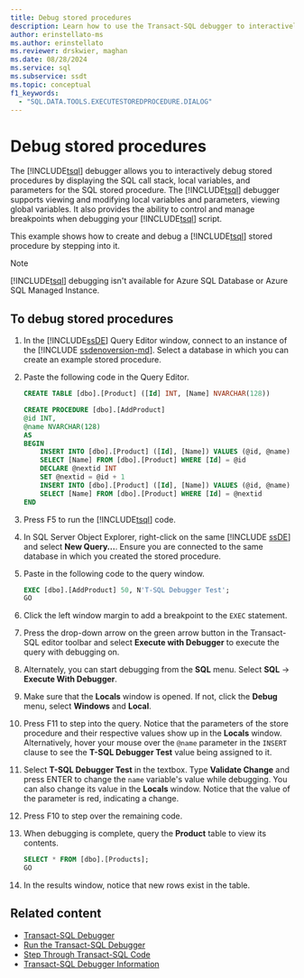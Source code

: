 ```yaml
---
title: Debug stored procedures
description: Learn how to use the Transact-SQL debugger to interactively debug a stored procedure. See how to display the SQL call stack, local variables, and parameters.
author: erinstellato-ms
ms.author: erinstellato
ms.reviewer: drskwier, maghan
ms.date: 08/28/2024
ms.service: sql
ms.subservice: ssdt
ms.topic: conceptual
f1_keywords:
  - "SQL.DATA.TOOLS.EXECUTESTOREDPROCEDURE.DIALOG"
---
```


# Debug stored procedures

The [!INCLUDE[tsql](../../includes/tsql-md.md)] debugger allows you to interactively debug stored procedures by displaying the SQL call stack, local variables, and parameters for the SQL stored procedure. The [!INCLUDE[tsql](../../includes/tsql-md.md)] debugger supports viewing and modifying local variables and parameters, viewing global variables.  It also provides the ability to control and manage breakpoints when debugging your [!INCLUDE[tsql](../../includes/tsql-md.md)] script.  
  
This example shows how to create and debug a [!INCLUDE[tsql](../../includes/tsql-md.md)] stored procedure by stepping into it.  
  
> [!NOTE]
> [!INCLUDE[tsql](../../includes/tsql-md.md)] debugging isn't available for Azure SQL Database or Azure SQL Managed Instance.
  
## To debug stored procedures  
  
1. In the [!INCLUDE[ssDE](../../includes/ssde-md.md)] Query Editor window, connect to an instance of the [!INCLUDE [ssdenoversion-md](../../includes/ssdenoversion-md.md)]. Select a database in which you can create an example stored procedure.
  
1. Paste the following code in the Query Editor.  
  
    ```sql  
    CREATE TABLE [dbo].[Product] ([Id] INT, [Name] NVARCHAR(128))

    CREATE PROCEDURE [dbo].[AddProduct]  
    @id INT,  
    @name NVARCHAR(128)  
    AS  
    BEGIN
        INSERT INTO [dbo].[Product] ([Id], [Name]) VALUES (@id, @name) 
        SELECT [Name] FROM [dbo].[Product] WHERE [Id] = @id
        DECLARE @nextid INT
        SET @nextid = @id + 1
        INSERT INTO [dbo].[Product] ([Id], [Name]) VALUES (@id, @name) 
        SELECT [Name] FROM [dbo].[Product] WHERE [Id] = @nextid
    END
    ```  
  
1. Press F5 to run the [!INCLUDE[tsql](../../includes/tsql-md.md)] code.  
  
1. In SQL Server Object Explorer, right-click on the same [!INCLUDE [ssDE](../../includes/ssde-md.md)] and select **New Query...**.  Ensure you are connected to the same database in which you created the stored procedure.
  
1. Paste in the following code to the query window.  
  
    ```sql
    EXEC [dbo].[AddProduct] 50, N'T-SQL Debugger Test';  
    GO  
    ```  
  
1. Click the left window margin to add a breakpoint to the `EXEC` statement.  
  
1. Press the drop-down arrow on the green arrow button in the Transact-SQL editor toolbar and select **Execute with Debugger** to execute the query with debugging on.  
  
1. Alternately, you can start debugging from the **SQL** menu.  Select **SQL** -> **Execute With Debugger**.
  
1. Make sure that the **Locals** window is opened. If not, click the **Debug** menu, select **Windows** and **Local**.  
  
1. Press F11 to step into the query. Notice that the parameters of the store procedure and their respective values show up in the **Locals** window. Alternatively, hover your mouse over the `@name` parameter in the `INSERT` clause to see the **T-SQL Debugger Test** value being assigned to it.  
  
1. Select **T-SQL Debugger Test** in the textbox. Type **Validate Change** and press ENTER to change the `name` variable's value while debugging. You can also change its value in the **Locals** window. Notice that the value of the parameter is red, indicating a change.  
  
1. Press F10 to step over the remaining code.  
  
1. When debugging is complete, query the **Product** table to view its contents.

    ```sql
    SELECT * FROM [dbo].[Products];  
    GO
    ```  

1. In the results window, notice that new rows exist in the table.  

## Related content

- [Transact-SQL Debugger](./transact-sql-debugger.md)
- [Run the Transact-SQL Debugger](./run-transact-sql-debugger.md)
- [Step Through Transact-SQL Code](./step-through-transact-sql-code.md)
- [Transact-SQL Debugger Information](./transact-sql-debugger-information.md)